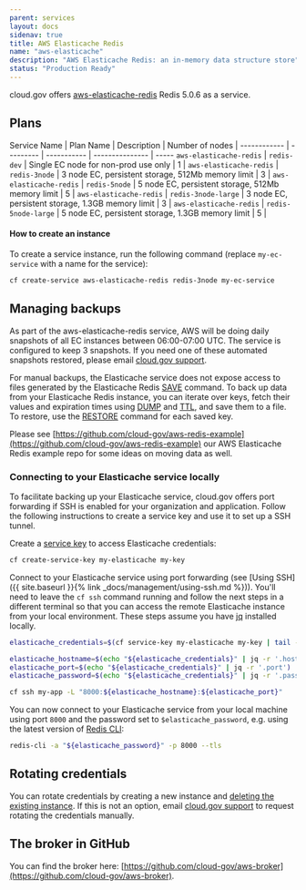 ```yaml
---
parent: services
layout: docs
sidenav: true
title: AWS Elasticache Redis
name: "aws-elasticache"
description: "AWS Elasticache Redis: an in-memory data structure store"
status: "Production Ready"
---
```


cloud.gov offers [aws-elasticache-redis](https://aws.amazon.com/elasticache/) Redis 5.0.6 as a service.

## Plans

Service Name | Plan Name | Description | Number of nodes |
------------ | --------- | ----------- | --------------- | -----
`aws-elasticache-redis` | `redis-dev` | Single EC node for non-prod use only | 1 |
`aws-elasticache-redis` | `redis-3node` | 3 node EC, persistent storage, 512Mb memory limit | 3 |
`aws-elasticache-redis` | `redis-5node` | 5 node EC, persistent storage, 512Mb memory limit | 5 |
`aws-elasticache-redis` | `redis-3node-large` | 3 node EC, persistent storage, 1.3GB memory limit | 3 |
`aws-elasticache-redis` | `redis-5node-large` | 5 node EC, persistent storage, 1.3GB memory limit | 5 |





#### How to create an instance

To create a service instance, run the following command (replace `my-ec-service` with a name for the service):

```sh
cf create-service aws-elasticache-redis redis-3node my-ec-service
```

## Managing backups

As part of the aws-elasticache-redis service, AWS will be doing daily snapshots of all EC instances between 06:00-07:00 UTC.  The service is configured to keep 3 snapshots.  If you need one of these automated snapshots restored, please email [cloud.gov support](mailto:support@cloud.gov).

For manual backups, the Elasticache service does not expose access to files generated by the Elasticache Redis [SAVE](https://redis.io/commands/save) command. To back up data from your Elasticache Redis instance, you can iterate over keys, fetch their values and expiration times using [DUMP](https://redis.io/commands/dump) and [TTL](https://redis.io/commands/ttl), and save them to a file. To restore, use the [RESTORE](https://redis.io/commands/restore) command for each saved key.

Please see [https://github.com/cloud-gov/aws-redis-example](https://github.com/cloud-gov/aws-redis-example) our AWS Elasticache Redis example repo for some ideas on moving data as well.

### Connecting to your Elasticache service locally

To facilitate backing up your Elasticache service, cloud.gov offers port forwarding if
SSH is enabled for your organization and application. Follow the following
instructions to create a service key and use it to set up a SSH tunnel.

Create a [service key](https://docs.cloudfoundry.org/devguide/services/service-keys.html)
to access Elasticache credentials:

```sh
cf create-service-key my-elasticache my-key
```

Connect to your Elasticache service using port forwarding (see [Using SSH]({{ site.baseurl }}{% link _docs/management/using-ssh.md %})). You'll need to
leave the `cf ssh` command running
and follow the next steps in a different terminal so that you can access the
remote Elasticache instance from your local environment. These steps assume you have [jq](https://stedolan.github.io/jq/) installed locally.

```sh
elasticache_credentials=$(cf service-key my-elasticache my-key | tail -n +3)

elasticache_hostname=$(echo "${elasticache_credentials}" | jq -r '.hostname')
elasticache_port=$(echo "${elasticache_credentials}" | jq -r '.port')
elasticache_password=$(echo "${elasticache_credentials}" | jq -r '.password')

cf ssh my-app -L "8000:${elasticache_hostname}:${elasticache_port}"
```

You can now connect to your Elasticache service from your local machine using port `8000` and the password set to `$elasticache_password`, e.g. using the latest version of [Redis CLI](https://redis.io/topics/rediscli):

```sh
redis-cli -a "${elasticache_password}" -p 8000 --tls
```

## Rotating credentials

You can rotate credentials by creating a new instance and [deleting the existing instance](https://cli.cloudfoundry.org/en-US/cf/delete-service.html). If this is not an option, email [cloud.gov support](mailto:support@cloud.gov) to request rotating the credentials manually.

## The broker in GitHub

You can find the broker here: [https://github.com/cloud-gov/aws-broker](https://github.com/cloud-gov/aws-broker).
